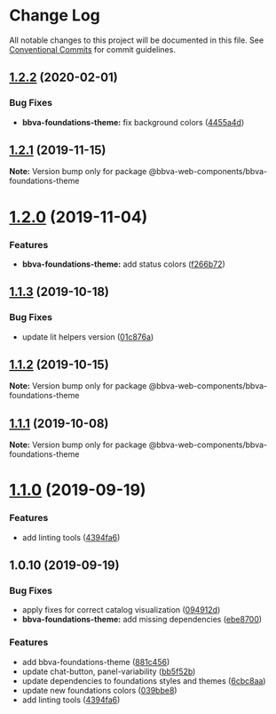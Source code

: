 # Change Log

All notable changes to this project will be documented in this file.
See [Conventional Commits](https://conventionalcommits.org) for commit guidelines.

## [1.2.2](http://globaldevtools.bbva.com:7999/bbva_global_ui_studio_web_components/bbva-web-components/compare/@bbva-web-components/bbva-foundations-theme@1.2.1...@bbva-web-components/bbva-foundations-theme@1.2.2) (2020-02-01)


### Bug Fixes

* **bbva-foundations-theme:** fix background colors ([4455a4d](http://globaldevtools.bbva.com:7999/bbva_global_ui_studio_web_components/bbva-web-components/commits/4455a4db306341d74d7b3a0125dd2d8692d43e5c))





## [1.2.1](http://globaldevtools.bbva.com:7999/bbva_global_ui_studio_web_components/bbva-web-components/compare/@bbva-web-components/bbva-foundations-theme@1.2.0...@bbva-web-components/bbva-foundations-theme@1.2.1) (2019-11-15)

**Note:** Version bump only for package @bbva-web-components/bbva-foundations-theme

# [1.2.0](http://globaldevtools.bbva.com:7999/bbva_global_ui_studio_web_components/bbva-web-components/compare/@bbva-web-components/bbva-foundations-theme@1.1.3...@bbva-web-components/bbva-foundations-theme@1.2.0) (2019-11-04)

### Features

- **bbva-foundations-theme:** add status colors ([f266b72](http://globaldevtools.bbva.com:7999/bbva_global_ui_studio_web_components/bbva-web-components/commits/f266b723d11eb735adc15621f51cf8953ea3620e))

## [1.1.3](http://globaldevtools.bbva.com:7999/cellscataloggovernance/bbva-web-components-fork/compare/@bbva-web-components/bbva-foundations-theme@1.1.2...@bbva-web-components/bbva-foundations-theme@1.1.3) (2019-10-18)

### Bug Fixes

- update lit helpers version ([01c876a](http://globaldevtools.bbva.com:7999/cellscataloggovernance/bbva-web-components-fork/commits/01c876aa84cfe98b6abbd2379127ad84df6a6cf4))

## [1.1.2](http://globaldevtools.bbva.com:7999/cellscataloggovernance/bbva-web-components-fork/compare/@bbva-web-components/bbva-foundations-theme@1.1.1...@bbva-web-components/bbva-foundations-theme@1.1.2) (2019-10-15)

**Note:** Version bump only for package @bbva-web-components/bbva-foundations-theme

## [1.1.1](http://globaldevtools.bbva.com:7999/cellscataloggovernance/bbva-web-components-fork/compare/@bbva-web-components/bbva-foundations-theme@1.1.0...@bbva-web-components/bbva-foundations-theme@1.1.1) (2019-10-08)

**Note:** Version bump only for package @bbva-web-components/bbva-foundations-theme

# [1.1.0](http://globaldevtools.bbva.com:7999/cellscataloggovernance/bbva-web-components-fork/compare/@bbva-web-components/bbva-foundations-theme@1.0.10...@bbva-web-components/bbva-foundations-theme@1.1.0) (2019-09-19)

### Features

- add linting tools ([4394fa6](https://globaldevtools.bbva.com/bitbucket/projects/bbva_global_ui_studio_web_components/repos/bbva-web-components/commits/4394fa6))

## 1.0.10 (2019-09-19)

### Bug Fixes

- apply fixes for correct catalog visualization ([094912d](https://globaldevtools.bbva.com/bitbucket/projects/bbva_global_ui_studio_web_components/repos/bbva-web-components/commits/094912d))
- **bbva-foundations-theme:** add missing dependencies ([ebe8700](https://globaldevtools.bbva.com/bitbucket/projects/bbva_global_ui_studio_web_components/repos/bbva-web-components/commits/ebe8700))

### Features

- add bbva-foundations-theme ([881c456](https://globaldevtools.bbva.com/bitbucket/projects/bbva_global_ui_studio_web_components/repos/bbva-web-components/commits/881c456))
- update chat-button, panel-variability ([bb5f52b](https://globaldevtools.bbva.com/bitbucket/projects/bbva_global_ui_studio_web_components/repos/bbva-web-components/commits/bb5f52b))
- update dependencies to foundations styles and themes ([6cbc8aa](https://globaldevtools.bbva.com/bitbucket/projects/bbva_global_ui_studio_web_components/repos/bbva-web-components/commits/6cbc8aa))
- update new foundations colors ([039bbe8](https://globaldevtools.bbva.com/bitbucket/projects/bbva_global_ui_studio_web_components/repos/bbva-web-components/commits/039bbe8))
- add linting tools ([4394fa6](https://globaldevtools.bbva.com/bitbucket/projects/bbva_global_ui_studio_web_components/repos/bbva-web-components/commits/4394fa6))
